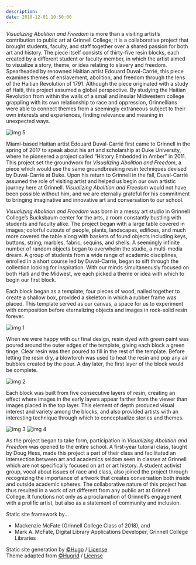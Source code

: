 ```yaml
---
description:
date: 2018-12-01 10:50:00
---
```


*Visualizing Abolition and Freedom* is more than a visiting artist’s contribution to public art at Grinnell College; it is a collaborative project that brought students, faculty, and staff together over a shared passion for both art and history. The piece itself consists of thirty-five resin blocks, each created by a different student or faculty member, in which the artist aimed to visualize a story, theme, or idea relating to slavery and freedom. Spearheaded by renowned Haitian artist Edouard Duval-Carrié, this piece examines themes of enslavement, abolition, and freedom through the lens of the Haitian Revolution of 1791. Although the piece originated with a study of Haiti, this project assumed a global perspective. By studying the Haitian Revolution from within the walls of a small and insular Midwestern college grappling with its own relationship to race and oppression, Grinnellians were able to connect themes from a seemingly extraneous subject to their own interests and experiences, finding relevance and meaning in unexpected ways.

![img 5](/images/process/IMG_3435.jpg)

Miami-based Haitian artist Edouard Duval-Carrié first came to Grinnell in the spring of 2017 to speak about his art and scholarship at Duke University, where he pioneered a project called “History Embedded in Amber” in 2011. This project set the groundwork for *Visualizing Abolition and Freedom*, a piece which would use the same groundbreaking resin techniques devised by Duval-Carrié at Duke. Upon his return to Grinnell in the fall, Duval-Carrié assumed the role of visiting artist and helped us begin our own artistic journey here at Grinnell. *Visualizing Abolition and Freedom* would not have been possible without him, and we are eternally grateful for his commitment to bringing imaginative and innovative art and conversation to our school.

*Visualizing Abolition and Freedom* was born in a messy art studio in Grinnell College’s Bucksbaum center for the arts, a room constantly bustling with students and faculty alike. The project began with a large table covered in images; colorful cutouts of people, plants, landscapes, edifices, and much more covered the table along with baskets of found objects including keys, buttons, string, marbles, fabric, sequins, and shells. A seemingly infinite number of random objects began to overwhelm the studio, a multi-media dream. A group of students from a wide range of academic disciplines, enrolled in a short course led by Duval-Carrié, began to sift through the collection looking for inspiration. With our minds simultaneously focused on both Haiti and the Midwest, we each picked a theme or idea with which to begin our first block.

Each block began as a template; four pieces of wood, nailed together to create a shallow box, provided a skeleton in which a rubber frame was placed. This template served as our canvas, a space for us to experiment with composition before eternalizing objects and images in rock-solid resin forever.

![img 1](/images/process/process_pic.png)

When we were happy with our final design, resin dyed with green paint was poured around the outer edges of the template, giving each block a green tinge. Clear resin was then poured to fill in the rest of the template. Before letting the resin dry, a blowtorch was used to heat the resin and pop any air bubbles created by the pour. A day later, the first layer of the block would be complete.

![img 2](/images/process/IMG_3436.jpg)

Each block was built from five consecutive layers of resin, creating an effect where images in the early layers appear farther from the viewer than images placed in the top layer. This element of depth produced visual interest and variety among the blocks, and also provided artists with an interesting technique through which to conceptualize stories and themes.

 ![img 3](/images/process/IMG_3437.jpg) ![img 4](/images/process/IMG_3438.jpg)

As the project began to take form, participation in *Visualizing Abolition and Freedom* was opened to the entire school. A first-year tutorial class, taught by Doug Hess, made this project a part of their class and facilitated an intersection between art and academics seldom seen in classes at Grinnell which are not specifically focused on art or art history. A student activist group, vocal about issues of race and class, also joined the project through recognizing the importance of artwork that creates conversation both inside and outside academic spheres. The collaborative nature of this project has thus resulted in a work of art different from any public art at Grinnell College. It functions not only as a proclamation of Grinnell’s engagement with a prolific artist, but also as a statement of community and inclusion.


Static site framework by...  
- Mackenzie McFate (Grinnell College Class of 2018), and  
- Mark A. McFate, Digital Library Applications Developer, Grinnell College Libraries  

Static site generation by <a href="https://gohugo.io/" target="_blank">&copy;Hugo</a> / <a href="http://www.apache.org/licenses/LICENSE-2.0" target="_blank">License</a>    
Theme adapted from <a href="https://themes.gohugo.io/hugrid/" target="_blank">&copy;Hugrid</a> / <a href="https://github.com/aerohub/hugrid/blob/master/LICENSE.md" target="_blank">License</a>  
